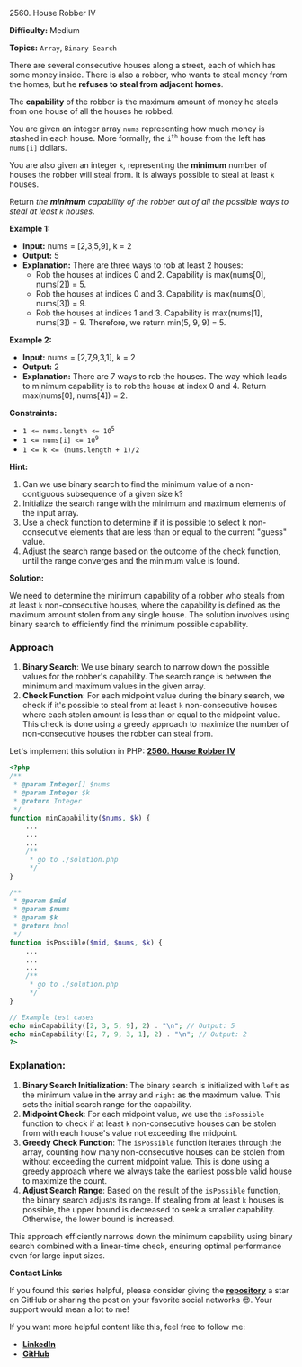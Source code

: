 2560\. House Robber IV

**Difficulty:** Medium

**Topics:** `Array`, `Binary Search`

There are several consecutive houses along a street, each of which has some money inside. There is also a robber, who wants to steal money from the homes, but he **refuses to steal from adjacent homes**.

The **capability** of the robber is the maximum amount of money he steals from one house of all the houses he robbed.

You are given an integer array `nums` representing how much money is stashed in each house. More formally, the <code>i<sup>th</sup></code> house from the left has `nums[i]` dollars.

You are also given an integer `k`, representing the **minimum** number of houses the robber will steal from. It is always possible to steal at least `k` houses.

Return _the **minimum** capability of the robber out of all the possible ways to steal at least `k` houses_.

**Example 1:**

- **Input:** nums = [2,3,5,9], k = 2
- **Output:** 5
- **Explanation:** There are three ways to rob at least 2 houses:
  - Rob the houses at indices 0 and 2. Capability is max(nums[0], nums[2]) = 5.
  - Rob the houses at indices 0 and 3. Capability is max(nums[0], nums[3]) = 9.
  - Rob the houses at indices 1 and 3. Capability is max(nums[1], nums[3]) = 9.
    Therefore, we return min(5, 9, 9) = 5.

**Example 2:**

- **Input:** nums = [2,7,9,3,1], k = 2
- **Output:** 2
- **Explanation:** There are 7 ways to rob the houses. The way which leads to minimum capability is to rob the house at index 0 and 4. Return max(nums[0], nums[4]) = 2.



**Constraints:**

- <code>1 <= nums.length <= 10<sup>5</sup></code>
- <code>1 <= nums[i] <= 10<sup>9</sup></code>
- `1 <= k <= (nums.length + 1)/2`


**Hint:**
1. Can we use binary search to find the minimum value of a non-contiguous subsequence of a given size k?
2. Initialize the search range with the minimum and maximum elements of the input array.
3. Use a check function to determine if it is possible to select k non-consecutive elements that are less than or equal to the current "guess" value.
4. Adjust the search range based on the outcome of the check function, until the range converges and the minimum value is found.



**Solution:**

We need to determine the minimum capability of a robber who steals from at least `k` non-consecutive houses, where the capability is defined as the maximum amount stolen from any single house. The solution involves using binary search to efficiently find the minimum possible capability.

### Approach
1. **Binary Search**: We use binary search to narrow down the possible values for the robber's capability. The search range is between the minimum and maximum values in the given array.
2. **Check Function**: For each midpoint value during the binary search, we check if it's possible to steal from at least `k` non-consecutive houses where each stolen amount is less than or equal to the midpoint value. This check is done using a greedy approach to maximize the number of non-consecutive houses the robber can steal from.

Let's implement this solution in PHP: **[2560. House Robber IV](https://github.com/mah-shamim/leet-code-in-php/tree/main/algorithms/002560-house-robber-iv/solution.php)**

```php
<?php
/**
 * @param Integer[] $nums
 * @param Integer $k
 * @return Integer
 */
function minCapability($nums, $k) {
    ...
    ...
    ...
    /**
     * go to ./solution.php
     */
}

/**
 * @param $mid
 * @param $nums
 * @param $k
 * @return bool
 */
function isPossible($mid, $nums, $k) {
    ...
    ...
    ...
    /**
     * go to ./solution.php
     */
}

// Example test cases
echo minCapability([2, 3, 5, 9], 2) . "\n"; // Output: 5
echo minCapability([2, 7, 9, 3, 1], 2) . "\n"; // Output: 2
?>
```

### Explanation:

1. **Binary Search Initialization**: The binary search is initialized with `left` as the minimum value in the array and `right` as the maximum value. This sets the initial search range for the capability.
2. **Midpoint Check**: For each midpoint value, we use the `isPossible` function to check if at least `k` non-consecutive houses can be stolen from with each house's value not exceeding the midpoint.
3. **Greedy Check Function**: The `isPossible` function iterates through the array, counting how many non-consecutive houses can be stolen from without exceeding the current midpoint value. This is done using a greedy approach where we always take the earliest possible valid house to maximize the count.
4. **Adjust Search Range**: Based on the result of the `isPossible` function, the binary search adjusts its range. If stealing from at least `k` houses is possible, the upper bound is decreased to seek a smaller capability. Otherwise, the lower bound is increased.

This approach efficiently narrows down the minimum capability using binary search combined with a linear-time check, ensuring optimal performance even for large input sizes.

**Contact Links**

If you found this series helpful, please consider giving the **[repository](https://github.com/mah-shamim/leet-code-in-php)** a star on GitHub or sharing the post on your favorite social networks 😍. Your support would mean a lot to me!

If you want more helpful content like this, feel free to follow me:

- **[LinkedIn](https://www.linkedin.com/in/arifulhaque/)**
- **[GitHub](https://github.com/mah-shamim)**